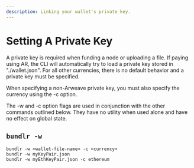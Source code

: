 ```yaml
---
description: Linking your wallet's private key.
---
```


# Setting A Private Key

A private key is required when funding a node or uploading a file. If paying using AR, the CLI will automatically try to load a private key stored in "./wallet.json". For all other currencies, there is no default behavior and a private key must be specified.

When specifying a non-Arweave private key, you must also specify the currency using the -c option.

The -w and -c option flags are used in conjunction with the other commands outlined below. They have no utility when used alone and have no effect on global state.

## `bundlr -w`

```console
bundlr -w <wallet-file-name> -c <currency>
bundlr -w myKeyPair.json
bundlr -w myEthKeyPair.json -c ethereum
```

